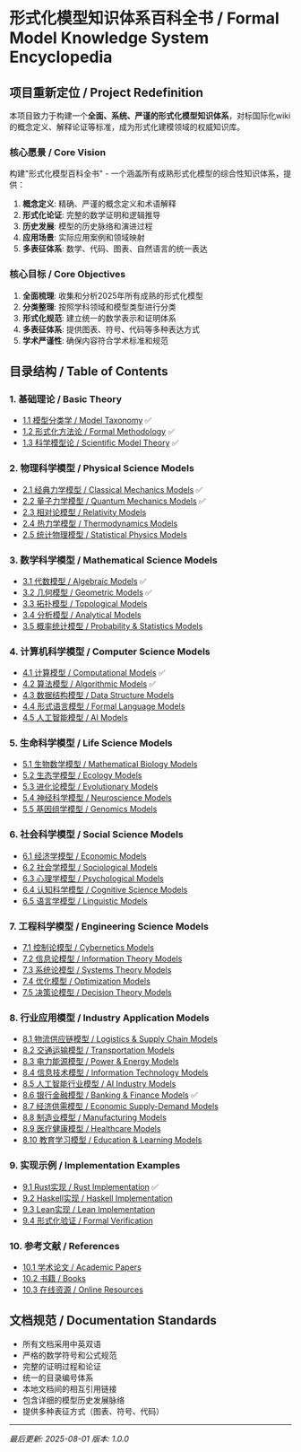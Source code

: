 # 形式化模型知识体系百科全书 / Formal Model Knowledge System Encyclopedia

## 项目重新定位 / Project Redefinition

本项目致力于构建一个**全面、系统、严谨的形式化模型知识体系**，对标国际化wiki的概念定义、解释论证等标准，成为形式化建模领域的权威知识库。

### 核心愿景 / Core Vision

构建"形式化模型百科全书" - 一个涵盖所有成熟形式化模型的综合性知识体系，提供：

1. **概念定义**: 精确、严谨的概念定义和术语解释
2. **形式化论证**: 完整的数学证明和逻辑推导
3. **历史发展**: 模型的历史脉络和演进过程
4. **应用场景**: 实际应用案例和领域映射
5. **多表征体系**: 数学、代码、图表、自然语言的统一表达

### 核心目标 / Core Objectives

1. **全面梳理**: 收集和分析2025年所有成熟的形式化模型
2. **分类整理**: 按照学科领域和模型类型进行分类
3. **形式化规范**: 建立统一的数学表示和证明体系
4. **多表征体系**: 提供图表、符号、代码等多种表达方式
5. **学术严谨性**: 确保内容符合学术标准和规范

## 目录结构 / Table of Contents

### 1. 基础理论 / Basic Theory

- [1.1 模型分类学 / Model Taxonomy](01-基础理论/01-模型分类学/README.md) ✅
- [1.2 形式化方法论 / Formal Methodology](01-基础理论/02-形式化方法论/README.md) ✅
- [1.3 科学模型论 / Scientific Model Theory](01-基础理论/03-科学模型论/README.md) ✅

### 2. 物理科学模型 / Physical Science Models

- [2.1 经典力学模型 / Classical Mechanics Models](02-物理科学模型/01-经典力学模型/README.md) ✅
- [2.2 量子力学模型 / Quantum Mechanics Models](02-物理科学模型/02-量子力学模型/README.md) ✅
- [2.3 相对论模型 / Relativity Models](02-物理科学模型/03-相对论模型/README.md)
- [2.4 热力学模型 / Thermodynamics Models](02-物理科学模型/04-热力学模型/README.md)
- [2.5 统计物理模型 / Statistical Physics Models](02-物理科学模型/05-统计物理模型/README.md)

### 3. 数学科学模型 / Mathematical Science Models

- [3.1 代数模型 / Algebraic Models](03-数学科学模型/01-代数模型/README.md) ✅
- [3.2 几何模型 / Geometric Models](03-数学科学模型/02-几何模型/README.md) ✅
- [3.3 拓扑模型 / Topological Models](03-数学科学模型/03-拓扑模型/README.md)
- [3.4 分析模型 / Analytical Models](03-数学科学模型/04-分析模型/README.md)
- [3.5 概率统计模型 / Probability & Statistics Models](03-数学科学模型/05-概率统计模型/README.md)

### 4. 计算机科学模型 / Computer Science Models

- [4.1 计算模型 / Computational Models](04-计算机科学模型/01-计算模型/README.md) ✅
- [4.2 算法模型 / Algorithmic Models](04-计算机科学模型/02-算法模型/README.md) ✅
- [4.3 数据结构模型 / Data Structure Models](04-计算机科学模型/03-数据结构模型/README.md)
- [4.4 形式语言模型 / Formal Language Models](04-计算机科学模型/04-形式语言模型/README.md)
- [4.5 人工智能模型 / AI Models](04-计算机科学模型/05-人工智能模型/README.md)

### 5. 生命科学模型 / Life Science Models

- [5.1 生物数学模型 / Mathematical Biology Models](05-生命科学模型/01-生物数学模型/README.md)
- [5.2 生态学模型 / Ecology Models](05-生命科学模型/02-生态学模型/README.md)
- [5.3 进化论模型 / Evolutionary Models](05-生命科学模型/03-进化论模型/README.md)
- [5.4 神经科学模型 / Neuroscience Models](05-生命科学模型/04-神经科学模型/README.md)
- [5.5 基因组学模型 / Genomics Models](05-生命科学模型/05-基因组学模型/README.md)

### 6. 社会科学模型 / Social Science Models

- [6.1 经济学模型 / Economic Models](06-社会科学模型/01-经济学模型/README.md)
- [6.2 社会学模型 / Sociological Models](06-社会科学模型/02-社会学模型/README.md)
- [6.3 心理学模型 / Psychological Models](06-社会科学模型/03-心理学模型/README.md)
- [6.4 认知科学模型 / Cognitive Science Models](06-社会科学模型/04-认知科学模型/README.md)
- [6.5 语言学模型 / Linguistic Models](06-社会科学模型/05-语言学模型/README.md)

### 7. 工程科学模型 / Engineering Science Models

- [7.1 控制论模型 / Cybernetics Models](07-工程科学模型/01-控制论模型/README.md)
- [7.2 信息论模型 / Information Theory Models](07-工程科学模型/02-信息论模型/README.md)
- [7.3 系统论模型 / Systems Theory Models](07-工程科学模型/03-系统论模型/README.md)
- [7.4 优化模型 / Optimization Models](07-工程科学模型/04-优化模型/README.md)
- [7.5 决策论模型 / Decision Theory Models](07-工程科学模型/05-决策论模型/README.md)

### 8. 行业应用模型 / Industry Application Models

- [8.1 物流供应链模型 / Logistics & Supply Chain Models](08-行业应用模型/01-物流供应链模型/README.md)
- [8.2 交通运输模型 / Transportation Models](08-行业应用模型/02-交通运输模型/README.md)
- [8.3 电力能源模型 / Power & Energy Models](08-行业应用模型/03-电力能源模型/README.md)
- [8.4 信息技术模型 / Information Technology Models](08-行业应用模型/04-信息技术模型/README.md)
- [8.5 人工智能行业模型 / AI Industry Models](08-行业应用模型/05-人工智能行业模型/README.md)
- [8.6 银行金融模型 / Banking & Finance Models](08-行业应用模型/06-银行金融模型/README.md) ✅
- [8.7 经济供需模型 / Economic Supply-Demand Models](08-行业应用模型/07-经济供需模型/README.md)
- [8.8 制造业模型 / Manufacturing Models](08-行业应用模型/08-制造业模型/README.md)
- [8.9 医疗健康模型 / Healthcare Models](08-行业应用模型/09-医疗健康模型/README.md)
- [8.10 教育学习模型 / Education & Learning Models](08-行业应用模型/10-教育学习模型/README.md)

### 9. 实现示例 / Implementation Examples

- [9.1 Rust实现 / Rust Implementation](09-实现示例/01-Rust实现/README.md) ✅
- [9.2 Haskell实现 / Haskell Implementation](09-实现示例/02-Haskell实现/README.md)
- [9.3 Lean实现 / Lean Implementation](09-实现示例/03-Lean实现/README.md)
- [9.4 形式化验证 / Formal Verification](09-实现示例/04-形式化验证/README.md)

### 10. 参考文献 / References

- [10.1 学术论文 / Academic Papers](10-参考文献/01-学术论文/README.md)
- [10.2 书籍 / Books](10-参考文献/02-书籍/README.md)
- [10.3 在线资源 / Online Resources](10-参考文献/03-在线资源/README.md)

## 文档规范 / Documentation Standards

- 所有文档采用中英双语
- 严格的数学符号和公式规范
- 完整的证明过程和论证
- 统一的目录编号体系
- 本地文档间的相互引用链接
- 包含详细的模型历史发展脉络
- 提供多种表征方式（图表、符号、代码）

---

*最后更新: 2025-08-01*
*版本: 1.0.0*
